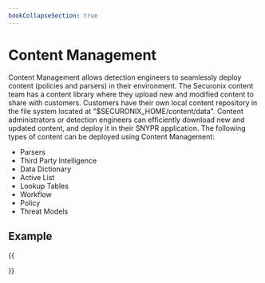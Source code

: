 ```yaml
---
bookCollapseSection: true
---
```


# Content Management

Content Management allows detection engineers to seamlessly deploy content (policies and parsers) in their environment. The Securonix content team has a content library where they upload new and modified content to share with customers. Customers have their own local content repository in the file system located at "$SECURONIX_HOME/content/data". Content administrators or detection engineers can efficiently download new and updated content, and deploy it in their SNYPR application. The following types of content can be deployed using Content Management:

* Parsers
* Third Party Intelligence
* Data Dictionary
* Active List
* Lookup Tables
* Workflow
* Policy
* Threat Models

## Example



{{<section>}}
